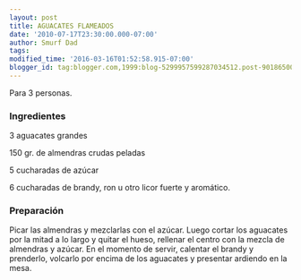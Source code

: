 ```yaml
---
layout: post
title: AGUACATES FLAMEADOS
date: '2010-07-17T23:30:00.000-07:00'
author: Smurf Dad
tags: 
modified_time: '2016-03-16T01:52:58.915-07:00'
blogger_id: tag:blogger.com,1999:blog-5299957599287034512.post-9018650083149767649
---
```


Para 3 personas.

<h3>Ingredientes</h3>

3 aguacates grandes

150 gr. de almendras crudas peladas

5 cucharadas de azúcar

6 cucharadas de brandy, ron u otro licor fuerte y aromático.

<h3>Preparación</h3>

Picar las almendras y mezclarlas con el azúcar. Luego cortar los aguacates por la mitad a lo largo y quitar el hueso, rellenar el centro con la mezcla de almendras y azúcar. En el momento de servir, calentar el brandy y prenderlo, volcarlo por encima de los aguacates y presentar ardiendo en la mesa.

